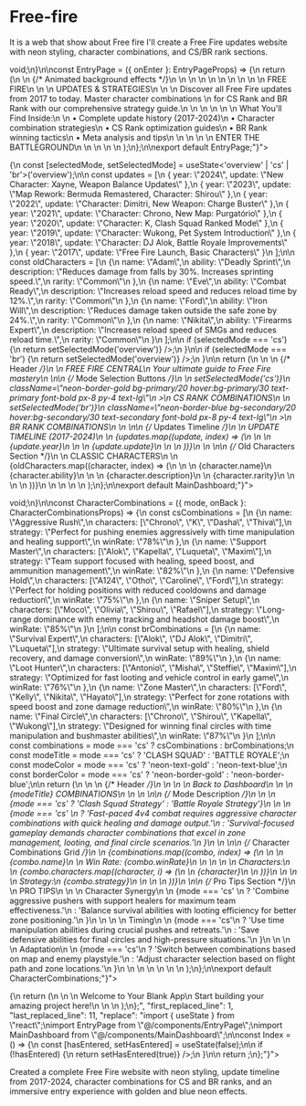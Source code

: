 # Free-fire
It is a web that show about Free fire 
I'll create a Free Fire updates website with neon styling, character combinations, and CS/BR rank sections.

 void;\\n}\\n\\nconst EntryPage = ({ onEnter }: EntryPageProps) => {\\n  return (\\n    \\n      {/* Animated background effects */}\\n      \\n        \\n        \\n        \\n      \\n      \\n      \\n        \\n          \\n            FREE FIRE\\n          \\n          \\n            UPDATES & STRATEGIES\\n          \\n          \\n            Discover all Free Fire updates from 2017 to today. Master character combinations \\n            for CS Rank and BR Rank with our comprehensive strategy guide.\\n          \\n        \\n        \\n        \\n          \\n            What You'll Find Inside:\\n            \\n              • Complete update history (2017-2024)\\n              • Character combination strategies\\n              • CS Rank optimization guides\\n              • BR Rank winning tactics\\n              • Meta analysis and tips\\n            \\n          \\n          \\n          \\n            ENTER THE BATTLEGROUND\\n          \\n        \\n      \\n    \\n  );\\n};\\n\\nexport default EntryPage;\"}">

 {\\n  const [selectedMode, setSelectedMode] = useState<'overview' | 'cs' | 'br'>('overview');\\n\\n  const updates = [\\n    { year: \\\"2024\\\", update: \\\"New Character: Xayne, Weapon Balance Updates\\\" },\\n    { year: \\\"2023\\\", update: \\\"Map Rework: Bermuda Remastered, Character: Shirou\\\" },\\n    { year: \\\"2022\\\", update: \\\"Character: Dimitri, New Weapon: Charge Buster\\\" },\\n    { year: \\\"2021\\\", update: \\\"Character: Chrono, New Map: Purgatório\\\" },\\n    { year: \\\"2020\\\", update: \\\"Character: K, Clash Squad Ranked Mode\\\" },\\n    { year: \\\"2019\\\", update: \\\"Character: Wukong, Pet System Introduction\\\" },\\n    { year: \\\"2018\\\", update: \\\"Character: DJ Alok, Battle Royale Improvements\\\" },\\n    { year: \\\"2017\\\", update: \\\"Free Fire Launch, Basic Characters\\\" }\\n  ];\\n\\n  const oldCharacters = [\\n    {\\n      name: \\\"Adam\\\",\\n      ability: \\\"Deadly Sprint\\\",\\n      description: \\\"Reduces damage from falls by 30%. Increases sprinting speed.\\\",\\n      rarity: \\\"Common\\\"\\n    },\\n    {\\n      name: \\\"Eve\\\",\\n      ability: \\\"Combat Ready\\\",\\n      description: \\\"Increases reload speed and reduces reload time by 12%.\\\",\\n      rarity: \\\"Common\\\"\\n    },\\n    {\\n      name: \\\"Ford\\\",\\n      ability: \\\"Iron Will\\\",\\n      description: \\\"Reduces damage taken outside the safe zone by 24%.\\\",\\n      rarity: \\\"Common\\\"\\n    },\\n    {\\n      name: \\\"Nikita\\\",\\n      ability: \\\"Firearms Expert\\\",\\n      description: \\\"Increases reload speed of SMGs and reduces reload time.\\\",\\n      rarity: \\\"Common\\\"\\n    }\\n  ];\\n\\n  if (selectedMode === 'cs') {\\n    return  setSelectedMode('overview')} />;\\n  }\\n\\n  if (selectedMode === 'br') {\\n    return  setSelectedMode('overview')} />;\\n  }\\n\\n  return (\\n    \\n      \\n        {/* Header */}\\n        \\n          FREE FIRE CENTRAL\\n          Your ultimate guide to Free Fire mastery\\n        \\n\\n        {/* Mode Selection Buttons */}\\n        \\n           setSelectedMode('cs')}\\n            className=\\\"neon-border-gold bg-primary/20 hover:bg-primary/30 text-primary font-bold px-8 py-4 text-lg\\\"\\n          >\\n            CS RANK COMBINATIONS\\n          \\n           setSelectedMode('br')}\\n            className=\\\"neon-border-blue bg-secondary/20 hover:bg-secondary/30 text-secondary font-bold px-8 py-4 text-lg\\\"\\n          >\\n            BR RANK COMBINATIONS\\n          \\n        \\n\\n        {/* Updates Timeline */}\\n        \\n          UPDATE TIMELINE (2017-2024)\\n          \\n            {updates.map((update, index) => (\\n              \\n                \\n                  {update.year}\\n                \\n                \\n                  {update.update}\\n                \\n              \\n            ))}\\n          \\n        \\n\\n        {/* Old Characters Section */}\\n        \\n          CLASSIC CHARACTERS\\n          \\n            {oldCharacters.map((character, index) => (\\n              \\n                \\n                  {character.name}\\n                  {character.ability}\\n                \\n                \\n                  {character.description}\\n                  \\n                    {character.rarity}\\n                  \\n                \\n              \\n            ))}\\n          \\n        \\n      \\n    \\n  );\\n};\\n\\nexport default MainDashboard;\"}">

 void;\\n}\\n\\nconst CharacterCombinations = ({ mode, onBack }: CharacterCombinationsProps) => {\\n  const csCombinations = [\\n    {\\n      name: \\\"Aggressive Rush\\\",\\n      characters: [\\\"Chrono\\\", \\\"K\\\", \\\"Dasha\\\", \\\"Thiva\\\"],\\n      strategy: \\\"Perfect for pushing enemies aggressively with time manipulation and healing support\\\",\\n      winRate: \\\"78%\\\"\\n    },\\n    {\\n      name: \\\"Support Master\\\",\\n      characters: [\\\"Alok\\\", \\\"Kapella\\\", \\\"Luqueta\\\", \\\"Maxim\\\"],\\n      strategy: \\\"Team support focused with healing, speed boost, and ammunition management\\\",\\n      winRate: \\\"82%\\\"\\n    },\\n    {\\n      name: \\\"Defensive Hold\\\",\\n      characters: [\\\"A124\\\", \\\"Otho\\\", \\\"Caroline\\\", \\\"Ford\\\"],\\n      strategy: \\\"Perfect for holding positions with reduced cooldowns and damage reduction\\\",\\n      winRate: \\\"75%\\\"\\n    },\\n    {\\n      name: \\\"Sniper Setup\\\",\\n      characters: [\\\"Moco\\\", \\\"Olivia\\\", \\\"Shirou\\\", \\\"Rafael\\\"],\\n      strategy: \\\"Long-range dominance with enemy tracking and headshot damage boost\\\",\\n      winRate: \\\"85%\\\"\\n    }\\n  ];\\n\\n  const brCombinations = [\\n    {\\n      name: \\\"Survival Expert\\\",\\n      characters: [\\\"Alok\\\", \\\"DJ Alok\\\", \\\"Dimitri\\\", \\\"Luqueta\\\"],\\n      strategy: \\\"Ultimate survival setup with healing, shield recovery, and damage conversion\\\",\\n      winRate: \\\"89%\\\"\\n    },\\n    {\\n      name: \\\"Loot Hunter\\\",\\n      characters: [\\\"Antonio\\\", \\\"Misha\\\", \\\"Steffie\\\", \\\"Maxim\\\"],\\n      strategy: \\\"Optimized for fast looting and vehicle control in early game\\\",\\n      winRate: \\\"76%\\\"\\n    },\\n    {\\n      name: \\\"Zone Master\\\",\\n      characters: [\\\"Ford\\\", \\\"Kelly\\\", \\\"Nikita\\\", \\\"Hayato\\\"],\\n      strategy: \\\"Perfect for zone rotations with speed boost and zone damage reduction\\\",\\n      winRate: \\\"80%\\\"\\n    },\\n    {\\n      name: \\\"Final Circle\\\",\\n      characters: [\\\"Chrono\\\", \\\"Shirou\\\", \\\"Kapella\\\", \\\"Wukong\\\"],\\n      strategy: \\\"Designed for winning final circles with time manipulation and bushmaster abilities\\\",\\n      winRate: \\\"87%\\\"\\n    }\\n  ];\\n\\n  const combinations = mode === 'cs' ? csCombinations : brCombinations;\\n  const modeTitle = mode === 'cs' ? 'CLASH SQUAD' : 'BATTLE ROYALE';\\n  const modeColor = mode === 'cs' ? 'neon-text-gold' : 'neon-text-blue';\\n  const borderColor = mode === 'cs' ? 'neon-border-gold' : 'neon-border-blue';\\n\\n  return (\\n    \\n      \\n        {/* Header */}\\n        \\n          \\n            \\n            Back to Dashboard\\n          \\n          \\n            {modeTitle} COMBINATIONS\\n          \\n          \\n        \\n\\n        {/* Mode Description */}\\n        \\n          \\n            {mode === 'cs' ? 'Clash Squad Strategy' : 'Battle Royale Strategy'}\\n          \\n          \\n            {mode === 'cs' \\n              ? 'Fast-paced 4v4 combat requires aggressive character combinations with quick healing and damage output.'\\n              : 'Survival-focused gameplay demands character combinations that excel in zone management, looting, and final circle scenarios.'\\n            }\\n          \\n        \\n\\n        {/* Character Combinations Grid */}\\n        \\n          {combinations.map((combo, index) => (\\n            \\n              \\n                {combo.name}\\n                \\n                  Win Rate: {combo.winRate}\\n                \\n              \\n              \\n                \\n                  Characters:\\n                  \\n                    {combo.characters.map((character, i) => (\\n                      \\n                        {character}\\n                      \\n                    ))}\\n                  \\n                \\n                \\n                  Strategy:\\n                  {combo.strategy}\\n                \\n              \\n            \\n          ))}\\n        \\n\\n        {/* Pro Tips Section */}\\n        \\n          PRO TIPS\\n          \\n            \\n              Character Synergy\\n              \\n                {mode === 'cs' \\n                  ? 'Combine aggressive pushers with support healers for maximum team effectiveness.'\\n                  : 'Balance survival abilities with looting efficiency for better zone positioning.'\\n                }\\n              \\n            \\n            \\n              Timing\\n              \\n                {mode === 'cs'\\n                  ? 'Use time manipulation abilities during crucial pushes and retreats.'\\n                  : 'Save defensive abilities for final circles and high-pressure situations.'\\n                }\\n              \\n            \\n            \\n              Adaptation\\n              \\n                {mode === 'cs'\\n                  ? 'Switch between combinations based on map and enemy playstyle.'\\n                  : 'Adjust character selection based on flight path and zone locations.'\\n                }\\n              \\n            \\n          \\n        \\n      \\n    \\n  );\\n};\\n\\nexport default CharacterCombinations;\"}">

 {\\n  return (\\n    \\n      \\n        Welcome to Your Blank App\\n        Start building your amazing project here!\\n      \\n    \\n  );\\n};\", \"first_replaced_line\": 1, \"last_replaced_line\": 11, \"replace\": \"import { useState } from \\\"react\\\";\\nimport EntryPage from \\\"@/components/EntryPage\\\";\\nimport MainDashboard from \\\"@/components/MainDashboard\\\";\\n\\nconst Index = () => {\\n  const [hasEntered, setHasEntered] = useState(false);\\n\\n  if (!hasEntered) {\\n    return  setHasEntered(true)} />;\\n  }\\n\\n  return ;\\n};\"}">

Created a complete Free Fire website with neon styling, update timeline from 2017-2024, character combinations for CS and BR ranks, and an immersive entry experience with golden and blue neon effects.
